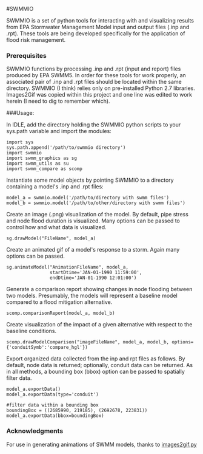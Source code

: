 #SWMMIO

SWMMIO is a set of python tools for interacting with and visualizing results from EPA Stormwater Management Model input and output files (.inp and .rpt). These tools are being developed specifically for the application of flood risk management.


### Prerequisites
SWMMIO functions by processing .inp and .rpt (input and report) files produced by EPA SWMM5. In order for these tools for work properly, an associated pair of .inp and .rpt files should be located within the same directory. SWMMIO (I think) relies only on pre-installed Python 2.7 libraries. Images2Gif was copied within this project and one line was edited to work herein (I need to dig to remember which). 

###Usage:


In IDLE, add the directory holding the SWMMIO python scripts to your sys.path variable and import the modules:
```
import sys
sys.path.append('/path/to/swmmio directory')
import swmmio
import swmm_graphics as sg
import swmm_utils as su
import swmm_compare as scomp

```
Instantiate  some model objects by pointing SWMMIO to a directory containing a model's .inp and .rpt files:
```
model_a = swmmio.model('/path/to/directory with swmm files')
model_b = swmmio.model('/path/to/other/directory with swmm files')
```

Create an image (.png) visualization of the model. By default, pipe stress and node flood duration is visualized. 
Many options can be passed to control how and what data is visualized.
```
sg.drawModel("FileName", model_a)
```

Create an animated gif of a model's response to a storm. Again many options can be passed.
```
sg.animateModel("AnimationFileName", model_a, 
				startDtime='JAN-01-1990 11:59:00', 
				endDtime='JAN-01-1990 12:01:00')
```

Generate a comparison report showing changes in node flooding between two models. Presumably, the models
will represent a baseline model compared to a flood mitigation alternative.
``` 
scomp.comparisonReport(model_a, model_b)
```

Create visualization of the impact of a given alternative with respect to the baseline conditions.
```
scomp.drawModelComparison("imageFileName", model_a, model_b, options={'conduitSymb':'compare_hgl'})
```

Export organized data collected from the inp and rpt files as follows. By default, node data is returned; optionally, conduit data can be returned. As in all methods, a bounding box (bbox) option can be passed to spatially filter data. 
```
model_a.exportData() 
model_a.exportData(type='conduit') 

#filter data within a bounding box
boundingBox = ((2685990, 219185), (2692678, 223831))
model_a.exportData(bbox=boundingBox) 

``` 

### Acknowledgments
For use in generating animations of SWMM models, thanks to [images2gif.py](https://gist.github.com/jonschoning/7216290)

